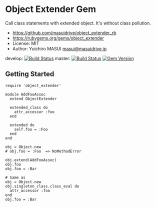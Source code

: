 # Object Extender Gem

Call class statements with extended object.
It's without class pollution.

- https://github.com/masuidrive/object_extender_rb
- https://rubygems.org/gems/object_extender
- License: MIT
- Author: Yuichiro MASUI <masui@masuidrive.jp>

develop: [![Build Status](https://travis-ci.org/masuidrive/object_extender_rb.svg?branch=develop)](https://travis-ci.org/masuidrive/object_extender_rb)
master: [![Build Status](https://travis-ci.org/masuidrive/object_extender_rb.svg?branch=master)](https://travis-ci.org/masuidrive/object_extender_rb)
[![Gem Version](https://badge.fury.io/rb/object_extender.svg)](https://badge.fury.io/rb/object_extender)

## Getting Started

```
require 'object_extender'

module AddFooAssoc
  extend ObjectExtender

  extended_class do
    attr_accessor :foo
  end

  extended do
    self.foo = :Foo
  end
end

obj = Object.new
# obj.foo = :Foo  => NoMethodError

obj.extend(AddFooAssoc)
obj.foo
obj.foo = :Bar

# Same as
obj = Object.new
obj.singleton_class.class_eval do
  attr_accessor :foo
end
obj.foo = :Bar
```
